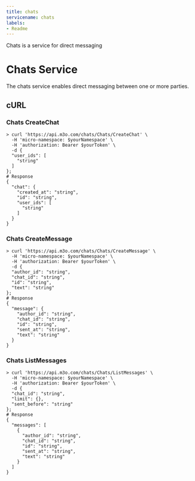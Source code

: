 ```yaml
---
title: chats
servicename: chats
labels: 
- Readme
---
```

Chats is a service for direct messaging

# Chats Service

The chats service enables direct messaging between one or more parties.

## cURL


### Chats CreateChat
<!-- We use the request body description here as endpoint descriptions are not
being lifted correctly from the proto by the openapi spec generator -->

```shell
> curl 'https://api.m3o.com/chats/Chats/CreateChat' \
  -H 'micro-namespace: $yourNamespace' \
  -H 'authorization: Bearer $yourToken' \
  -d {
  "user_ids": [
    "string"
  ]
};
# Response
{
  "chat": {
    "created_at": "string",
    "id": "string",
    "user_ids": [
      "string"
    ]
  }
}
```


### Chats CreateMessage
<!-- We use the request body description here as endpoint descriptions are not
being lifted correctly from the proto by the openapi spec generator -->

```shell
> curl 'https://api.m3o.com/chats/Chats/CreateMessage' \
  -H 'micro-namespace: $yourNamespace' \
  -H 'authorization: Bearer $yourToken' \
  -d {
  "author_id": "string",
  "chat_id": "string",
  "id": "string",
  "text": "string"
};
# Response
{
  "message": {
    "author_id": "string",
    "chat_id": "string",
    "id": "string",
    "sent_at": "string",
    "text": "string"
  }
}
```


### Chats ListMessages
<!-- We use the request body description here as endpoint descriptions are not
being lifted correctly from the proto by the openapi spec generator -->

```shell
> curl 'https://api.m3o.com/chats/Chats/ListMessages' \
  -H 'micro-namespace: $yourNamespace' \
  -H 'authorization: Bearer $yourToken' \
  -d {
  "chat_id": "string",
  "limit": {},
  "sent_before": "string"
};
# Response
{
  "messages": [
    {
      "author_id": "string",
      "chat_id": "string",
      "id": "string",
      "sent_at": "string",
      "text": "string"
    }
  ]
}
```


